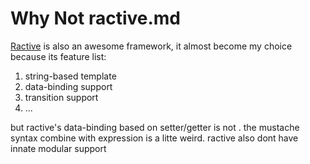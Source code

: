 # Why Not ractive.md

[Ractive](ractivejs.org) is also an awesome framework, it almost become my choice because its feature list: 

1. string-based template
2. data-binding support
3. transition support
4. ...

but ractive's data-binding based on setter/getter is not    . the mustache syntax combine with expression is a litte weird. ractive also dont have innate modular support
